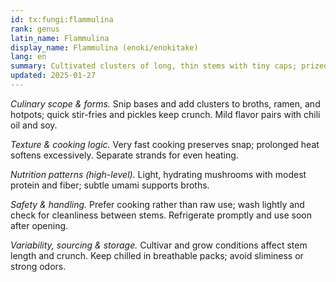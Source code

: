 ```yaml
---
id: tx:fungi:flammulina
rank: genus
latin_name: Flammulina
display_name: Flammulina (enoki/enokitake)
lang: en
summary: Cultivated clusters of long, thin stems with tiny caps; prized for crunchy texture in soups, hotpots, stir-fries, and quick pickles after brief cooking.
updated: 2025-01-27
---
```


_Culinary scope & forms._ Snip bases and add clusters to broths, ramen, and hotpots; quick stir-fries and pickles keep crunch. Mild flavor pairs with chili oil and soy.

_Texture & cooking logic._ Very fast cooking preserves snap; prolonged heat softens excessively. Separate strands for even heating.

_Nutrition patterns (high-level)._ Light, hydrating mushrooms with modest protein and fiber; subtle umami supports broths.

_Safety & handling._ Prefer cooking rather than raw use; wash lightly and check for cleanliness between stems. Refrigerate promptly and use soon after opening.

_Variability, sourcing & storage._ Cultivar and grow conditions affect stem length and crunch. Keep chilled in breathable packs; avoid sliminess or strong odors.
